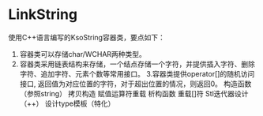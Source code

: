 # LinkString
使用C++语言编写的KsoString容器类，要点如下：
1.	容器类可以存储char/WCHAR两种类型。 
2.	容器类采用链表结构来存储，一个结点存储一个字符，并提供插入字符、删除字符、追加字符、元素个数等常用接口。
3.容器类提供operator[]的随机访问接口, 返回值为对应位置的字符，对于超出位置的情况，则返回0。
构造函数（参照string）
拷贝构造
赋值运算符重载
析构函数
重载[]符
Stl迭代器设计（++）
设计type模板（特化）
